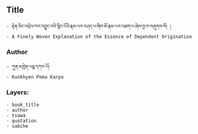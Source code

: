 ## Title
	- རྟེན་ཅིང་འབྲེལ་བར་འབྱུང་བའི་སྙིང་པོའི་རྣམ་པར་བཤད་པ་ཞིབ་མོ་རྣམ་པར་འཐག་པ་ཞེས་བྱ་བ་བཞུགས་སོ། །
	- A Finely Woven Explanation of the Essence of Dependent Origination

### Author
	- ཀུན་མཁྱེན་པདྨ་དཀར་པོ།
	- Kunkhyen Pema Karpo

### Layers:
	- book_title
	- author
	- tsawa
	- quotation
	- sabche
